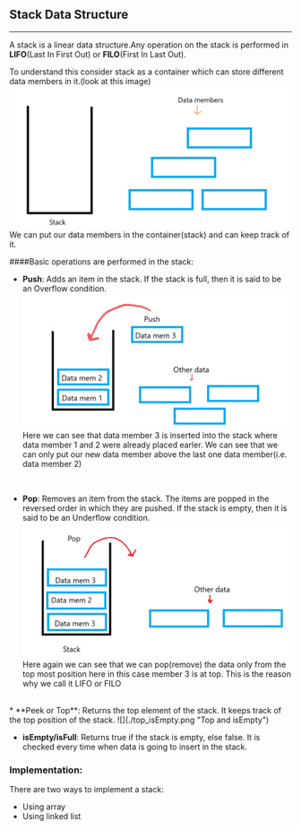 ## Stack Data Structure
---
A stack is a linear data structure.Any operation on the stack is performed in **LIFO**(Last In First Out) or **FILO**(First In Last Out).

To understand this consider stack as a container which can store different data members in it.(look at this image)
![first](./first.png "stack")
We can put our data members in the container(stack) and can keep track of it.

####Basic operations are performed in the stack:

* **Push**: Adds an item in the stack. If the stack is full, then it is said to be an Overflow condition.
![second](./push.png "Push")
Here we can see that data member 3 is inserted into the stack where data member 1 and 2 were already placed earler.
We can see that we can only put our new data member above the last one data  member(i.e. data member 2) 
<br>

* **Pop**: Removes an item from the stack. The items are popped in the reversed order in which they are pushed. If the stack is empty, then it is said to be an Underflow condition.
![third](./pop.png "Pop")
Here again we can see that we can pop(remove) the data only from the top most position here in this case member 3 is at top.
This is the reason why we call it LIFO or FILO
<br>
* **Peek or Top**: Returns the top element of the stack.
It keeps track of the top position of the stack.
![](./top_isEmpty.png "Top and isEmpty")

* **isEmpty/isFull**: Returns true if the stack is empty, else false. It is checked every time when data is going to insert in the stack.
 ### Implementation: 
There are two ways to implement a stack: 
* Using array
* Using linked list
